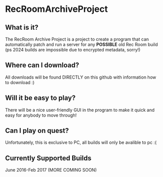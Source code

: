 # RecRoomArchiveProject
## What is it?
The RecRoom Archive Project is a project to create a program that can automatically patch and run a server for any **POSSIBLE** old Rec Room build (ps 2024 builds are impossible due to encrypted metadata, sorry!)

## Where can I download?
All downloads will be found DIRECTLY on this github with information how to download :)

## Will it be easy to play?
There will be a nice user-friendly GUI in the program to make it quick and easy for anybody to move through!

## Can I play on quest?
Unfortunately, this is exclusive to PC, all builds will only be avalible to pc :(

## Currently Supported Builds
June 2016-Feb 2017 (MORE COMING SOON)
